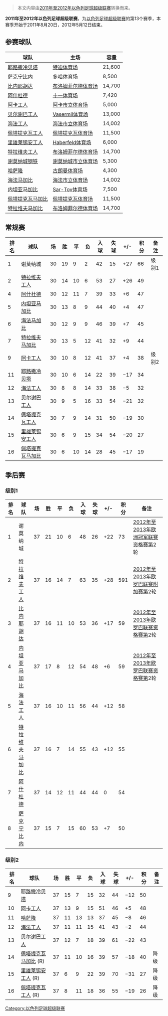 > 本文内容由[2011年至2012年以色列足球超级联赛](https://zh.wikipedia.org/wiki/2011年至2012年以色列足球超级联赛)转换而来。


**2011年至2012年以色列足球超级联赛**，为[以色列足球超级联赛](../Page/以色列足球超级联赛.md "wikilink")的第13个赛季，本赛季开始于2011年8月20日，2012年5月12日结束。

## 参赛球队

| 球队                                                               | 主场                                                                    | 容量     |
| ---------------------------------------------------------------- | --------------------------------------------------------------------- | ------ |
| [耶路撒冷贝塔](https://zh.wikipedia.org/wiki/耶路撒冷贝塔足球俱乐部 "wikilink")   | [特迪体育场](https://zh.wikipedia.org/wiki/特迪体育场 "wikilink")               | 21,600 |
| [萨克宁比内](https://zh.wikipedia.org/wiki/萨克宁比内足球俱乐部 "wikilink")     | [多哈体育场](https://zh.wikipedia.org/wiki/多哈体育场 "wikilink")               | 8,500  |
| [比内耶胡达](https://zh.wikipedia.org/wiki/特拉维夫比内耶胡达足球俱乐部 "wikilink") | [布洛姆菲尔德体育场](https://zh.wikipedia.org/wiki/布洛姆菲尔德体育场 "wikilink")       | 14,700 |
| [阿什杜德](../Page/阿什杜德足球俱乐部.md "wikilink")                          | [十一体育场](https://zh.wikipedia.org/wiki/十一体育场 "wikilink")               | 7,420  |
| [阿卡工人](https://zh.wikipedia.org/wiki/阿卡工人足球俱乐部 "wikilink")       | [阿卡市立体育场](https://zh.wikipedia.org/wiki/阿卡市立体育场 "wikilink")           | 5,000  |
| [贝尔谢巴工人](https://zh.wikipedia.org/wiki/贝尔谢巴工人足球俱乐部 "wikilink")   | [Vasermil体育场](https://zh.wikipedia.org/wiki/Vasermil体育场 "wikilink")   | 13,000 |
| [海法工人](../Page/海法工人足球俱乐部.md "wikilink")                          | [海法市立体育场](https://zh.wikipedia.org/wiki/海法市立体育场 "wikilink")           | 14,002 |
| [佩塔提克瓦工人](https://zh.wikipedia.org/wiki/佩塔提克瓦工人足球俱乐部 "wikilink") | [佩塔提克瓦体育场](https://zh.wikipedia.org/wiki/佩塔提克瓦体育场 "wikilink")         | 11,500 |
| [里雄莱锡安工人](https://zh.wikipedia.org/wiki/里雄莱锡安工人足球俱乐部 "wikilink") | [Haberfeld体育场](https://zh.wikipedia.org/wiki/Haberfeld体育场 "wikilink") | 6,000  |
| [特拉维夫工人](https://zh.wikipedia.org/wiki/特拉维夫工人足球俱乐部 "wikilink")   | [布洛姆菲尔德体育场](https://zh.wikipedia.org/wiki/布洛姆菲尔德体育场 "wikilink")       | 14,700 |
| [谢莫纳城钢铁](https://zh.wikipedia.org/wiki/谢莫纳城钢铁 "wikilink")        | [谢莫纳城市立体育场](https://zh.wikipedia.org/wiki/谢莫纳城市立体育场 "wikilink")       | 5,300  |
| [哈萨隆](https://zh.wikipedia.org/wiki/哈萨隆 "wikilink")              | [古朗曼体育场](https://zh.wikipedia.org/wiki/古朗曼体育场 "wikilink")             | 4,300  |
| [海法马加比](https://zh.wikipedia.org/wiki/海法马加比 "wikilink")          | [海法市立体育场](https://zh.wikipedia.org/wiki/海法市立体育场 "wikilink")           | 14,002 |
| [内坦亚马加比](../Page/内坦亚马加比足球俱乐部.md "wikilink")                      | [Sar-Tov体育场](https://zh.wikipedia.org/wiki/Sar-Tov体育场 "wikilink")     | 7,500  |
| [佩塔提克瓦马加比](https://zh.wikipedia.org/wiki/佩塔提克瓦马加比 "wikilink")    | [佩塔提克瓦体育场](https://zh.wikipedia.org/wiki/佩塔提克瓦体育场 "wikilink")         | 11,500 |
| [特拉维夫马加比](https://zh.wikipedia.org/wiki/特拉维夫马加比 "wikilink")      | [布洛姆菲尔德体育场](https://zh.wikipedia.org/wiki/布洛姆菲尔德体育场 "wikilink")       | 14,700 |

## 常规赛

| 排名 | 球队                                                               | 场  | 胜  | 平  | 负  | 入球 | 失球 | \+/- | 积分 | 备注  |
| -- | ---------------------------------------------------------------- | -- | -- | -- | -- | -- | -- | ---- | -- | --- |
| 1  | 谢莫纳城                                                             | 30 | 19 | 9  | 2  | 42 | 15 | \+27 | 66 | 级别1 |
| 2  | [特拉维夫工人](https://zh.wikipedia.org/wiki/特拉维夫工人足球俱乐部 "wikilink")   | 30 | 14 | 10 | 6  | 53 | 27 | \+26 | 49 |     |
| 4  | [阿什杜德](../Page/阿什杜德足球俱乐部.md "wikilink")                          | 30 | 12 | 11 | 7  | 39 | 33 | \+6  | 47 |     |
| 5  | [内坦亚马加比](../Page/内坦亚马加比足球俱乐部.md "wikilink")                      | 30 | 13 | 8  | 9  | 44 | 40 | \+4  | 47 |     |
| 6  | [海法马加比](https://zh.wikipedia.org/wiki/海法马加比 "wikilink")          | 30 | 12 | 9  | 9  | 46 | 39 | \+7  | 45 |     |
| 7  | [特拉维夫马加比](https://zh.wikipedia.org/wiki/特拉维夫马加比 "wikilink")      | 30 | 13 | 5  | 12 | 41 | 32 | \+9  | 44 |     |
| 9  | [阿卡工人](https://zh.wikipedia.org/wiki/阿卡工人足球俱乐部 "wikilink")       | 30 | 10 | 8  | 12 | 41 | 37 | \+4  | 38 | 级别2 |
| 11 | [耶路撒冷贝塔](https://zh.wikipedia.org/wiki/耶路撒冷贝塔足球俱乐部 "wikilink")   | 30 | 10 | 6  | 14 | 22 | 39 | −17  | 34 |     |
| 12 | [海法工人](../Page/海法工人足球俱乐部.md "wikilink")                          | 30 | 8  | 8  | 14 | 33 | 38 | −5   | 32 |     |
| 13 | [贝尔谢巴工人](https://zh.wikipedia.org/wiki/贝尔谢巴工人足球俱乐部 "wikilink")   | 30 | 9  | 5  | 16 | 33 | 54 | −21  | 32 |     |
| 14 | [佩塔提克瓦工人](https://zh.wikipedia.org/wiki/佩塔提克瓦工人足球俱乐部 "wikilink") | 30 | 7  | 9  | 14 | 31 | 50 | −19  | 30 |     |
| 15 | [里雄莱锡安工人](https://zh.wikipedia.org/wiki/里雄莱锡安工人足球俱乐部 "wikilink") | 30 | 6  | 9  | 15 | 34 | 54 | −20  | 27 |     |
| 16 | [佩塔提克瓦马加比](https://zh.wikipedia.org/wiki/佩塔提克瓦马加比 "wikilink")    | 30 | 6  | 10 | 14 | 28 | 45 | −17  | 19 |     |

## 季后赛

### 级别1

| 排名 | 球队                                                               | 场  | 胜  | 平  | 负  | 入球 | 失球 | \+/- | 积分  | 备注                                                                                    |
| -- | ---------------------------------------------------------------- | -- | -- | -- | -- | -- | -- | ---- | --- | ------------------------------------------------------------------------------------- |
| 1  | 谢莫纳城                                                             | 37 | 21 | 10 | 6  | 48 | 26 | \+22 | 73  | [2012年至2013年欧洲冠军联赛资格赛第](https://zh.wikipedia.org/wiki/2012年至2013年欧洲冠军联赛 "wikilink")2轮 |
| 2  | [特拉维夫工人](https://zh.wikipedia.org/wiki/特拉维夫工人足球俱乐部 "wikilink")   | 37 | 16 | 14 | 7  | 63 | 35 | \+28 | 591 | [2012年至2013年欧罗巴联赛附加赛第](https://zh.wikipedia.org/wiki/2012年至2013年欧罗巴联赛 "wikilink")2轮   |
| 3  | [比内耶胡达](https://zh.wikipedia.org/wiki/特拉维夫比内耶胡达足球俱乐部 "wikilink") | 37 | 16 | 11 | 10 | 53 | 36 | \+17 | 59  | [2012年至2013年欧罗巴联赛资格赛第](https://zh.wikipedia.org/wiki/2012年至2013年欧罗巴联赛 "wikilink")2轮   |
| 4  | [内坦亚马加比](../Page/内坦亚马加比足球俱乐部.md "wikilink")                      | 37 | 17 | 8  | 12 | 54 | 48 | \+6  | 59  | [2012年至2013年欧罗巴联赛资格赛第](https://zh.wikipedia.org/wiki/2012年至2013年欧罗巴联赛 "wikilink")2轮   |
| 5  | [海法工人](../Page/海法工人足球俱乐部.md "wikilink")                          | 37 | 16 | 10 | 11 | 56 | 44 | \+12 | 58  |                                                                                       |
| 6  | [特拉维夫马加比](https://zh.wikipedia.org/wiki/特拉维夫马加比 "wikilink")      | 37 | 16 | 7  | 14 | 55 | 43 | \+12 | 55  |                                                                                       |
| 7  | [阿什杜德](../Page/阿什杜德足球俱乐部.md "wikilink")                          | 37 | 14 | 12 | 11 | 44 | 44 | 0    | 54  |                                                                                       |
| 8  | [萨克宁比内](https://zh.wikipedia.org/wiki/萨克宁比内足球俱乐部 "wikilink")     | 37 | 15 | 7  | 15 | 60 | 53 | \+7  | 50  |                                                                                       |

### 级别2

| 排名 | 球队                                                                   | 场  | 胜  | 平  | 负  | 入球 | 失球 | \+/- | 积分 | 备注 |
| -- | -------------------------------------------------------------------- | -- | -- | -- | -- | -- | -- | ---- | -- | -- |
| 9  | [耶路撒冷贝塔](https://zh.wikipedia.org/wiki/耶路撒冷贝塔足球俱乐部 "wikilink")       | 37 | 15 | 7  | 15 | 32 | 44 | −12  | 50 |    |
| 10 | [阿卡工人](https://zh.wikipedia.org/wiki/阿卡工人足球俱乐部 "wikilink")           | 37 | 13 | 9  | 15 | 51 | 46 | \+5  | 48 |    |
| 11 | [哈萨隆](https://zh.wikipedia.org/wiki/哈萨隆 "wikilink")                  | 37 | 11 | 13 | 13 | 37 | 45 | −8   | 46 |    |
| 12 | [海法工人](../Page/海法工人足球俱乐部.md "wikilink")                              | 37 | 11 | 11 | 15 | 41 | 43 | −2   | 44 |    |
| 13 | [贝尔谢巴工人](https://zh.wikipedia.org/wiki/贝尔谢巴工人足球俱乐部 "wikilink")       | 37 | 12 | 7  | 18 | 39 | 61 | −22  | 43 |    |
| 14 | [佩塔提克瓦马加比](https://zh.wikipedia.org/wiki/佩塔提克瓦马加比 "wikilink") (R)    | 37 | 11 | 10 | 16 | 39 | 57 | −18  | 40 | 降级 |
| 15 | [里雄莱锡安工人](https://zh.wikipedia.org/wiki/里雄莱锡安工人足球俱乐部 "wikilink") (R) | 37 | 6  | 9  | 22 | 39 | 70 | −31  | 27 | 降级 |
| 16 | [佩塔提克瓦工人](https://zh.wikipedia.org/wiki/佩塔提克瓦工人足球俱乐部 "wikilink") (R) | 37 | 8  | 11 | 18 | 36 | 55 | −19  | 26 | 降级 |

[Category:以色列足球超级联赛](https://zh.wikipedia.org/wiki/Category:以色列足球超级联赛 "wikilink")